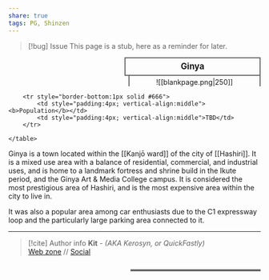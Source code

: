 ```yaml
---
share: true
tags: PG, Shinzen
---
```

> [!bug] Issue
> This page is a stub, here as a reminder for later.

<div>
  <span style="float:right; width:260px; margin-left:14px; border:2px solid #666; line-height:1.5; font-size:larger; font-weight:bold; text-align:center; padding:4px">Ginya</span>
  </div>

  <span style="float:right; clear:right; width:260px; margin-left:14px; border-left:2px solid #666; border-right:2px solid #666; border-collapse:collapse; text-align:center; padding-top:4px">![[blankpage.png|250]]</span>

  <div class="" style="float:right; clear:right">
    <table class="" style="float:right; clear:right; width:260px; margin-left:14px; margin-bottom:7px; border:2px solid #666; border-collapse:collapse; line-height:1.5; font-size:small">
		
		<tr style="border-bottom:1px solid #666">
			<td style="padding:4px; vertical-align:middle"><b>Population</b></td>
			<td style="padding:4px; vertical-align:middle">TBD</td>
		</tr>
			
    </table>
  </div>

Ginya is a town located within the [[Kanjō ward]] of the city of [[Hashiri]]. It is a mixed use area with a balance of residential, commercial, and industrial uses, and is home to a landmark fortress and shrine build in the Ikute period, and the Ginya Art & Media College campus. It is considered the most prestigious area of Hashiri, and is the most expensive area within the city to live in.

It was also a popular area among car enthusiasts due to the C1 expressway loop and the particularly large parking area connected to it.

-----
> [!cite] Author info
> **Kit** - *(AKA Kerosyn, or QuickFastly)*\
> [Web zone](https://kerosyn.link) // [Social](https://m.tripulse.link/@kit)